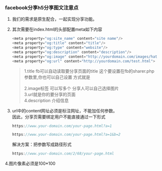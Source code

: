 ### facebook分享h5分享图文注意点

1. 我们的需求是原生配合，一起实现分享功能。

2. 其次需要在index.html的头部配置meta如下内容

   ```javascript
   <meta property="og:site_name" content="site name"/>
   <meta property="og:title" content="title"/>
   <meta property="og:type" content="website"/>
   <meta property="og:description" content="description"/>
   <meta property="og:image" content="http://yourdomain.com/images/hatenablog.png"/>
   <meta property="og:url" content="http://yourdomain.com/test.html">
   ```
    >  1.title fb可以自动读取要分享页面的title 这个要设置在fb的sharer.php参数里,你也可以自己设置 方式就是  
    >  <meta property="og:title" content="test" />   
    >  2.image标签 可以写多个 分享人可以自己选择图片   
    >  3.url就是你的要分享的页面   
    >  4.description 介绍信息   
   
3. url中的content网址必须是标注网址，不能加任何参数。  
   因此，分享页需要绑定用户不能直接通过一下形式  
   
   ```javascript
   https://www.your-domain.com/your-page.html?a=1

   https://www.your-domain.com/your-page.html?a=1&b=2
   ```
   
   解决方案：把参数写成路径形式  
   
   ```javascript
   https://www.your-domain.com/2/68/your-page.html
   ```
   
 4.图片像素必须是100*100 
